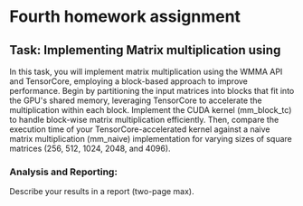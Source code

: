 # Fourth homework assignment

## Task: Implementing Matrix multiplication using 

In this task, you will implement matrix multiplication using the WMMA API and TensorCore, employing a block-based approach to improve performance. Begin by partitioning the input matrices into blocks that fit into the GPU's shared memory, leveraging TensorCore to accelerate the multiplication within each block. Implement the CUDA kernel (mm_block_tc) to handle block-wise matrix multiplication efficiently. Then, compare the execution time of your TensorCore-accelerated kernel against a naive matrix multiplication (mm_naive) implementation for varying sizes of square matrices (256, 512, 1024, 2048, and 4096).

### Analysis and Reporting:
Describe your results in a report (two-page max).

